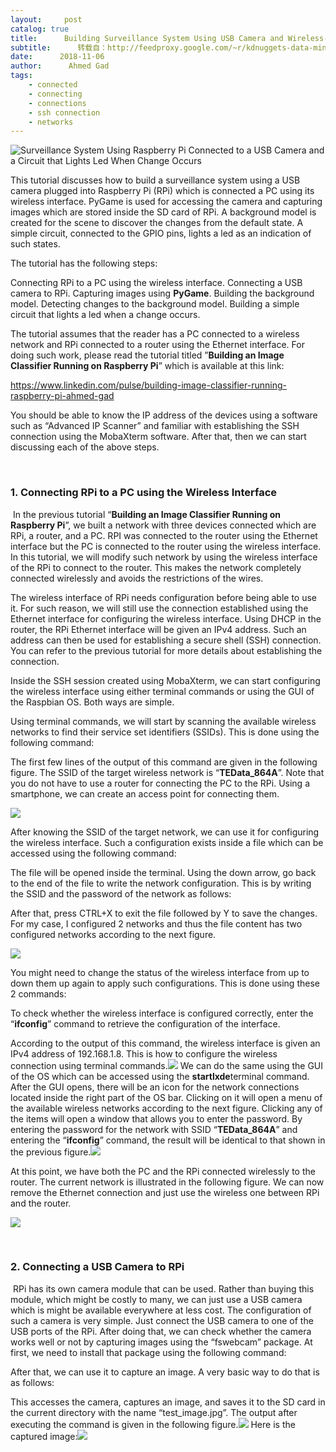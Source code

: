 ```yaml
---
layout:     post
catalog: true
title:      Building Surveillance System Using USB Camera and Wireless-Connected Raspberry Pi
subtitle:      转载自：http://feedproxy.google.com/~r/kdnuggets-data-mining-analytics/~3/aaSi3keCbT8/building-surveillance-system-usb-camera-wireless-connected-raspberry-pi.html
date:      2018-11-06
author:      Ahmed Gad
tags:
    - connected
    - connecting
    - connections
    - ssh connection
    - networks
---
```


![Surveillance System Using Raspberry Pi Connected to a USB Camera and a Circuit that Lights Led When Change Occurs](https://media.licdn.com/media/gcrc/dms/image/C5612AQFDnOxUHPv-8w/article-cover_image-shrink_720_1280/0?e=1546473600&v=beta&t=Rdh9V0hjNGmfGUiSoPGdbvtdG5nFfzjmc4EO4nQ-wHo)


This tutorial discusses how to build a surveillance system using a USB camera plugged into Raspberry Pi (RPi) which is connected a PC using its wireless interface. PyGame is used for accessing the camera and capturing images which are stored inside the SD card of RPi. A background model is created for the scene to discover the changes from the default state. A simple circuit, connected to the GPIO pins, lights a led as an indication of such states.

The tutorial has the following steps:

Connecting RPi to a PC using the wireless interface.
Connecting a USB camera to RPi.
Capturing images using **PyGame**.
Building the background model.
Detecting changes to the background model.
Building a simple circuit that lights a led when a change occurs.

The tutorial assumes that the reader has a PC connected to a wireless network and RPi connected to a router using the Ethernet interface. For doing such work, please read the tutorial titled ”**Building an Image Classifier Running on Raspberry Pi**” which is available at this link:

https://www.linkedin.com/pulse/building-image-classifier-running-raspberry-pi-ahmed-gad

You should be able to know the IP address of the devices using a software such as “Advanced IP Scanner” and familiar with establishing the SSH connection using the MobaXterm software. After that, then we can start discussing each of the above steps.

 

### 1. Connecting RPi to a PC using the Wireless Interface

 In the previous tutorial “**Building an Image Classifier Running on Raspberry Pi**”, we built a network with three devices connected which are RPi, a router, and a PC. RPI was connected to the router using the Ethernet interface but the PC is connected to the router using the wireless interface. In this tutorial, we will modify such network by using the wireless interface of the RPi to connect to the router. This makes the network completely connected wirelessly and avoids the restrictions of the wires.

The wireless interface of RPi needs configuration before being able to use it. For such reason, we will still use the connection established using the Ethernet interface for configuring the wireless interface. Using DHCP in the router, the RPi Ethernet interface will be given an IPv4 address. Such an address can then be used for establishing a secure shell (SSH) connection. You can refer to the previous tutorial for more details about establishing the connection.

Inside the SSH session created using MobaXterm, we can start configuring the wireless interface using either terminal commands or using the GUI of the Raspbian OS. Both ways are simple.

Using terminal commands, we will start by scanning the available wireless networks to find their service set identifiers (SSIDs). This is done using the following command:



The first few lines of the output of this command are given in the following figure. The SSID of the target wireless network is “**TEData_864A**”. Note that you do not have to use a router for connecting the PC to the RPi. Using a smartphone, we can create an access point for connecting them.

![](https://media.licdn.com/dms/image/C5612AQFmPNkt8NsoSQ/article-inline_image-shrink_1500_2232/0?e=1546473600&v=beta&t=s6unxVwH3rX4vVY_0x6fV73isTKTMw_WpIx9i0IK0tE)


After knowing the SSID of the target network, we can use it for configuring the wireless interface. Such a configuration exists inside a file which can be accessed using the following command:



The file will be opened inside the terminal. Using the down arrow, go back to the end of the file to write the network configuration. This is by writing the SSID and the password of the network as follows:



After that, press CTRL+X to exit the file followed by Y to save the changes. For my case, I configured 2 networks and thus the file content has two configured networks according to the next figure.

![](https://media.licdn.com/dms/image/C5612AQGlaMKeAWlYuw/article-inline_image-shrink_1500_2232/0?e=1546473600&v=beta&t=pp7oo2rTsCSEwcppCapN2XorjYWEIlagFYMDmwlkC6Y)


You might need to change the status of the wireless interface from up to down them up again to apply such configurations. This is done using these 2 commands:



To check whether the wireless interface is configured correctly, enter the “**ifconfig**” command to retrieve the configuration of the interface.



According to the output of this command, the wireless interface is given an IPv4 address of 192.168.1.8. This is how to configure the wireless connection using terminal commands.![](https://media.licdn.com/dms/image/C5612AQGQc4pOzkEh4A/article-inline_image-shrink_400_744/0?e=1546473600&v=beta&t=bwclGv3tkhyK_NRFQcLFstlfcHjJDU9ZhO0C7lSoj20)
We can do the same using the GUI of the OS which can be accessed using the **startlxde**terminal command. After the GUI opens, there will be an icon for the network connections located inside the right part of the OS bar. Clicking on it will open a menu of the available wireless networks according to the next figure. Clicking any of the items will open a window that allows you to enter the password. By entering the password for the network with SSID “**TEData_864A**” and entering the “**ifconfig**” command, the result will be identical to that shown in the previous figure.![](https://media.licdn.com/dms/image/C5612AQFYthmC6pOFXg/article-inline_image-shrink_400_744/0?e=1546473600&v=beta&t=mqtHGKh0YkakNbJdAK8InJH_rCwVCx5Xd4xwKnOcwUA)


At this point, we have both the PC and the RPi connected wirelessly to the router. The current network is illustrated in the following figure. We can now remove the Ethernet connection and just use the wireless one between RPi and the router.

![](https://media.licdn.com/dms/image/C5612AQHNPoDcaVatyQ/article-inline_image-shrink_1000_1488/0?e=1546473600&v=beta&t=eBdFW99PUA4l9zSx42y4NQdJcvCTVi8SUcK5SXNmYuU)


 

### 2. Connecting a USB Camera to RPi

 RPi has its own camera module that can be used. Rather than buying this module, which might be costly to many, we can just use a USB camera which is might be available everywhere at less cost. The configuration of such a camera is very simple. Just connect the USB camera to one of the USB ports of the RPi. After doing that, we can check whether the camera works well or not by capturing images using the “fswebcam” package. At first, we need to install that package using the following command:



After that, we can use it to capture an image. A very basic way to do that is as follows:



This accesses the camera, captures an image, and saves it to the SD card in the current directory with the name “test_image.jpg”. The output after executing the command is given in the following figure.![](https://media.licdn.com/dms/image/C5612AQH9RBSRFCruHw/article-inline_image-shrink_1000_1488/0?e=1546473600&v=beta&t=4hQd6_hyRr3FRZi1tpXfmkR2fCGzljaAeX6SbQ7G2xA)
Here is the captured image:![](https://media.licdn.com/dms/image/C5612AQGgYZeD1N6FJg/article-inline_image-shrink_400_744/0?e=1546473600&v=beta&t=v9dbMcnUaW4B7q4ODXnr6wcDAZ-dpqAOH8j-0jElCkU)

